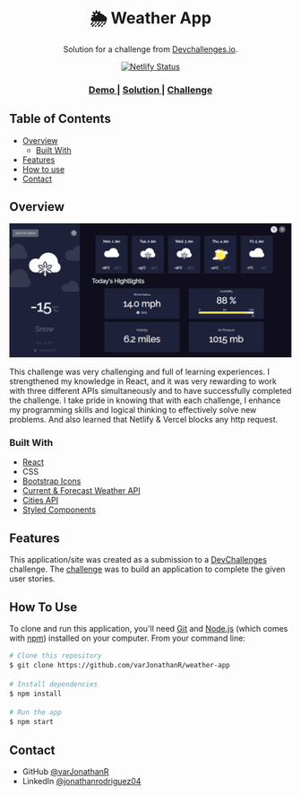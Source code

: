 <h1 align="center"> 🌦️ Weather App</h1>

<div align="center">
   Solution for a challenge from  <a href="http://devchallenges.io" target="_blank">Devchallenges.io</a>.
   
   [![Netlify Status](https://api.netlify.com/api/v1/badges/4654d1d2-2401-4040-945e-4eb7bde367b2/deploy-status)](https://app.netlify.com/sites/weather-app-varjonathanr/deploys)
</div>

<div align="center">
  <h3>
    <a href="https://weather-app-varjonathanr.netlify.app/">
      Demo
    </a>
    <span> | </span>
    <a href="https://legacy.devchallenges.io/solutions/UvODcXUm1qOXBVI8JLn6">
      Solution
    </a>
    <span> | </span>
    <a href="https://legacy.devchallenges.io/challenges/mM1UIenRhK808W8qmLWv">
      Challenge
    </a>
  </h3>
</div>

## Table of Contents

- [Overview](#overview)
  - [Built With](#built-with)
- [Features](#features)
- [How to use](#how-to-use)
- [Contact](#contact)

## Overview

![Weather App Preview](https://github.com/varJonathanR/weather-app/blob/main/public/weather-app_preview.PNG)

This challenge was very challenging and full of learning experiences. I strengthened my knowledge in React, and it was very rewarding to work with three different APIs simultaneously and to have successfully completed the challenge. I take pride in knowing that with each challenge, I enhance my programming skills and logical thinking to effectively solve new problems. And also learned that Netlify & Vercel blocks any http request.

### Built With

- [React](https://reactjs.org/)
- CSS
- [Bootstrap Icons](https://icons.getbootstrap.com/)
- [Current & Forecast Weather API](https://openweathermap.org/)
- [Cities API](https://www.geonames.org/)
- [Styled Components](https://styled-components.com/)

## Features

This application/site was created as a submission to a [DevChallenges](https://devchallenges.io/challenges) challenge. The [challenge](https://legacy.devchallenges.io/challenges/3JFYedSOZqAxYuOCNmYD) was to build an application to complete the given user stories.

## How To Use

To clone and run this application, you'll need [Git](https://git-scm.com) and [Node.js](https://nodejs.org/en/download/) (which comes with [npm](http://npmjs.com)) installed on your computer. From your command line:

```bash
# Clone this repository
$ git clone https://github.com/varJonathanR/weather-app

# Install dependencies
$ npm install

# Run the app
$ npm start
```

## Contact

- GitHub [@varJonathanR](https://github.com/varJonathanR)
- LinkedIn [@jonathanrodriguez04](https://www.linkedin.com/in/jonathanrodriguez04)
